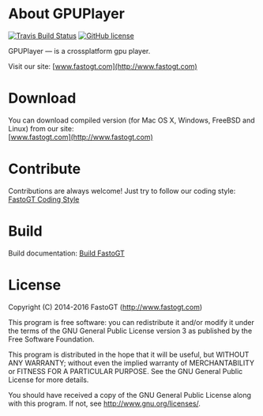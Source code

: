 About GPUPlayer
===============
[![Travis Build Status](https://travis-ci.org/fastogt/gpu_player.svg?branch=master)](https://travis-ci.org/fastogt/gpu_player)
[![GitHub license](https://img.shields.io/badge/license-GPLv3-blue.svg)](https://raw.githubusercontent.com/fastogt/fastonosql/gpu_player/COPYRIGHT)

GPUPlayer &mdash; is a crossplatform gpu player. <br />

Visit our site: [www.fastogt.com](http://www.fastogt.com)

Download
========

You can download compiled version (for Mac OS X, Windows, FreeBSD and Linux) from our site:<br />
[www.fastogt.com](http://www.fastogt.com)

Contribute
==========
Contributions are always welcome! Just try to follow our coding style: [FastoGT Coding Style](https://github.com/fasto/fastonosql/wiki/Coding-Style)

Build
=====

Build documentation: [Build FastoGT](https://github.com/fasto/fastonosql/wiki/Build)

License
=======

Copyright (C) 2014-2016 FastoGT (http://www.fastogt.com)

This program is free software: you can redistribute it and/or modify
it under the terms of the GNU General Public License version 3 as 
published by the Free Software Foundation.

This program is distributed in the hope that it will be useful,
but WITHOUT ANY WARRANTY; without even the implied warranty of
MERCHANTABILITY or FITNESS FOR A PARTICULAR PURPOSE.  See the
GNU General Public License for more details.

You should have received a copy of the GNU General Public License
along with this program. If not, see <http://www.gnu.org/licenses/>.
